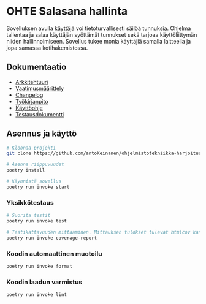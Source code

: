 # OHTE Salasana hallinta

Sovelluksen avulla käyttäjä voi tietoturvallisesti säilöä tunnuksia. Ohjelma tallentaa ja salaa käyttäjän syöttämät tunnukset sekä tarjoaa käyttöliittymän niiden hallinnoimiseen. Sovellus tukee monia käyttäjiä samalla laitteella ja jopa samassa kotihakemistossa.

## Dokumentaatio

- [Arkkitehtuuri](https://github.com/antoKeinanen/ohjelmistotekniikka-harjoitus/blob/main/dokumentaatio/arkkitehtuuri.md)
- [Vaatimusmäärittely](https://github.com/antoKeinanen/ohjelmistotekniikka-harjoitus/blob/main/dokumentaatio/vaatimusmaarittely.md)
- [Changelog](https://github.com/antoKeinanen/ohjelmistotekniikka-harjoitus/blob/main/dokumentaatio/changelog.md)
- [Työkirjanpito](https://github.com/antoKeinanen/ohjelmistotekniikka-harjoitus/blob/main/työkirjanpito.md)
- [Käyttöohje](https://github.com/antoKeinanen/ohjelmistotekniikka-harjoitus/blob/main/dokumentaatio/kayttoohje.md)
- [Testausdokumentti](https://github.com/antoKeinanen/ohjelmistotekniikka-harjoitus/blob/main/dokumentaatio/testaus.md)

## Asennus ja käyttö

```bash
# Kloonaa projekti
git clone https://github.com/antoKeinanen/ohjelmistotekniikka-harjoitus.git

# Asenna riippuvuudet
poetry install

# Käynnistä sovellus
poetry run invoke start
```

### Yksikkötestaus

```bash
# Suorita testit
poetry run invoke test

# Testikattavuuden mittaaminen. Mittauksen tulokset tulevat htmlcov kansioon
poetry run invoke coverage-report
```

### Koodin automaattinen muotoilu

```bash
poetry run invoke format
```

### Koodin laadun varmistus

```bash
poetry run invoke lint
```

